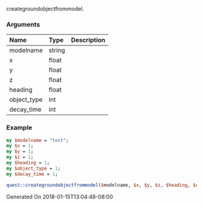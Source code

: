 creategroundobjectfrommodel.
### Arguments
**Name**|**Type**|**Description**
:---|:---|:---
modelname|string|
x|float|
y|float|
z|float|
heading|float|
object_type|int|
decay_time|int|

### Example

```perl
my $modelname = "test";
my $x = 1;
my $y = 1;
my $z = 1;
my $heading = 1;
my $object_type = 1;
my $decay_time = 1;

quest::creategroundobjectfrommodel($modelname, $x, $y, $z, $heading, $object_type, $decay_time); # Returns void
```


Generated On 2018-01-15T13:04:48-08:00